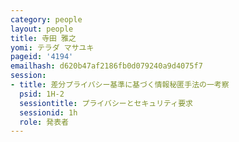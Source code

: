```yaml
---
category: people
layout: people
title: 寺田 雅之
yomi: テラダ マサユキ
pageid: '4194'
emailhash: d620b47af2186fb0d079240a9d4075f7
session:
- title: 差分プライバシー基準に基づく情報秘匿手法の一考察
  psid: 1H-2
  sessiontitle: プライバシーとセキュリティ要求
  sessionid: 1h
  role: 発表者
---
```

